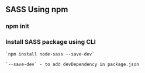 ## SASS Using npm

### npm init

### Install SASS package using CLI
	
	`npm install node-sass --save-dev`

	`--save-dev` - to add devDependency in package.json